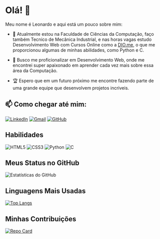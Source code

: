 # Olá! 👋

Meu nome é Leonardo e aqui está um pouco sobre mim:

- 🌱 Atualmente estou na Faculdade de Ciências da Computação, faço também Tecnico de Mecânica Industrial, e nas horas vagas estudo Desenvolvimento Web com Cursos Online como a [DIO.me](https://web.dio.me/users/leonardomqueiroz2018?tab=achievements), o que me proporcionou algumas de minhas abilidades, como Python e C.

- 🔭 Busco me proficionalizar em Desenvolvimento Web, onde me encontrei super apaixonado em aprender cada vez mais sobre essa área da Computação.

- 🏆 Espero que em um futuro próximo me encontre fazendo parte de uma grande equipe que desenvolvem projetos incriveis.


## 📫 Como chegar até mim:

[![LinkedIn](https://img.shields.io/badge/LinkedIn-0077B5?style=for-the-badge&logo=linkedin&logoColor=white)](www.linkedin.com/in/leonardo-martins-bb00b4223)
[![Gmail](https://img.shields.io/badge/Gmail-333333?style=for-the-badge&logo=gmail&logoColor=red)](mailto:leonardomqueiroz2018@gmail.com)
[![GitHub](https://img.shields.io/badge/GitHub-100000?style=for-the-badge&logo=github&logoColor=white)](https://github.com/LeonardoMQz)

## Habilidades

![HTML5](https://img.shields.io/badge/HTML5-E34F26?style=for-the-badge&logo=html5&logoColor=white)
![CSS3](https://img.shields.io/badge/CSS3-1572B6?style=for-the-badge&logo=css3&logoColor=white)
![Python](https://img.shields.io/badge/python-3670A0?style=for-the-badge&logo=python&logoColor=ffdd54)
![C](https://img.shields.io/badge/C-00599C?style=for-the-badge&logo=c&logoColor=white)

## Meus Status no GitHub

![Estatísticas do GitHub](https://github-readme-stats.vercel.app/api?username=LeonardoMQz&show_icons=true&theme=dark)

## Linguagens Mais Usadas

[![Top Langs](https://github-readme-stats.vercel.app/api/top-langs/?username=LeonardoMQz&layout=compact&theme=dark)](https://github.com/LeonardoMQz)

## Minhas Contribuições

[![Repo Card](https://github-readme-stats.vercel.app/api/pin/?username=LeonardoMQz&repo=dio-lab-open-source&bg_color=000&border_color=30A3DC&show_icons=true&icon_color=30A3DC&title_color=E94D5F&text_color=FFF)](https://github.com/LeonardoMQz/dio-lab-open-source)
